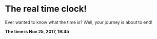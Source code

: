 # The real time clock!

Ever wanted to know what the time is? Well, your journey is about to end!

**The time is Nov 25, 2017, 19:45**